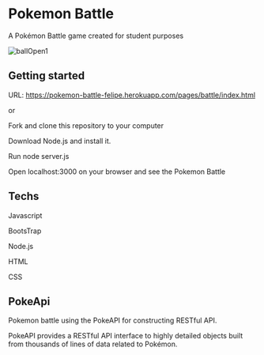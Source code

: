 # Pokemon Battle 
A Pokémon Battle game created for student purposes

![ballOpen1](https://user-images.githubusercontent.com/57718840/113046816-e0494a00-9176-11eb-9251-576ab70dea62.png)



## Getting started 

URL: https://pokemon-battle-felipe.herokuapp.com/pages/battle/index.html

or

Fork and clone this repository to your computer

Download Node.js and install it.

Run node server.js

Open localhost:3000 on your browser and see the Pokemon Battle

## Techs

Javascript

BootsTrap

Node.js

HTML

CSS

## PokeApi
Pokemon battle using the PokeAPI for constructing RESTful API.


PokeAPI provides a RESTful API interface to highly detailed objects built from thousands of lines of data related to Pokémon.


